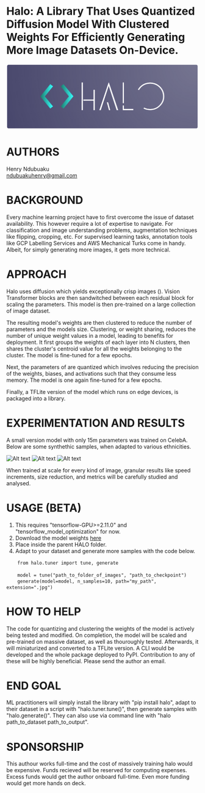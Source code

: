 # Halo: A Library That Uses Quantized Diffusion Model With Clustered Weights For Efficiently Generating More Image Datasets On-Device.

![Alt text](/images/logo.png "Halo Diagram")

# AUTHORS
Henry Ndubuaku\
ndubuakuhenry@gmail.com

# BACKGROUND
Every machine learning project have to first overcome the issue of dataset availability. This however require a lot of expertise to navigate. For classification and image understanding problems, augmentation techniques like flipping, cropping, etc. For supervised learning tasks, annotation tools like GCP Labelling Services and AWS Mechanical Turks come in handy. Albeit, for simply generating more images, it gets more technical. 

# APPROACH
Halo uses diffusion which yields exceptionally crisp images (). Vision Transformer blocks are then sandwitched between each residual block for scaling the parameters. This model is then pre-trained on a large collection of image dataset. 

The resulting model's weights are then clustered to reduce the number of parameters and the models size. Clustering, or weight sharing, reduces the number of unique weight values in a model, leading to benefits for deployment. It first groups the weights of each layer into N clusters, then shares the cluster's centroid value for all the weights belonging to the cluster. The model is fine-tuned for a few epochs.

Next, the parameters of are quantized which involves reducing the precision of the weights, biases, and activations such that they consume less memory. The model is one again fine-tuned for a few epochs.

Finally, a TFLite version of the model which runs on edge devices, is packaged into a library.

# EXPERIMENTATION AND RESULTS
A small version model with only 15m parameters was trained on CelebA. Below are some synthethic samples, when adapted to various ethnicities.

![Alt text](/images/asian.png "results")
![Alt text](/images/blacks.png "results")
![Alt text](/images/blonde.png "results")

When trained at scale for every kind of image, granular results like speed increments, size reduction, and metrics will be carefully studied and analysed.

# USAGE (BETA)
1. This requires "tensorflow-GPU>=2.11.0" and "tensorflow_model_optimization" for now.
2. Download the model weights [here](https://drive.google.com/drive/folders/18MzoJbm9qSmGaE1-pwPnwqd85LvXJKve?usp=sharing)
3. Place inside the parent HALO folder.
4. Adapt to your dataset and generate more samples with the code below.
```
    from halo.tuner import tune, generate

    model = tune("path_to_folder_of_images", "path_to_checkpoint")
    generate(model=model, n_samples=10, path="my_path", extension=".jpg")
```

# HOW TO HELP
The code for quantizing and clustering the weights of the model is actively being tested and modified. On completion, the model will be scaled and pre-trained on massive dataset, as well as thouroughly tested. Afterwards, it will miniaturized and converted to a TFLite version. A CLI would be developed and the whole package deployed to PyPI. Contribution to any of these will be highly beneficial. Please send the author an email.

# END GOAL
ML practitioners will simply install the library with "pip install halo", adapt to their dataset in a script with "halo.tuner.tune()", then generate samples with "halo.generate()". They can also use via command line with "halo path_to_dataset path_to_output".

# SPONSORSHIP 
This authour works full-time and the cost of massively training halo would be expensive. Funds recieved will be reserved for computing expenses. Excess funds would get the author onboard full-time. Even more funding would get more hands on deck.
